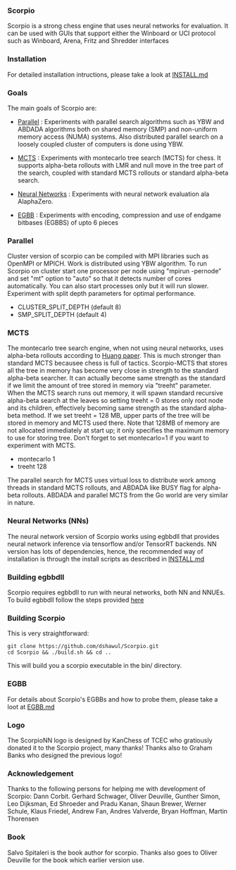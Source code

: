 <a name="scorpio"></a>
### Scorpio

Scorpio is a strong chess engine that uses neural networks for evaluation. It can be used 
with GUIs that support either the Winboard or UCI protocol such as Winboard, Arena, Fritz and Shredder interfaces

<a name="install"></a>
### Installation

For detailed installation intructions, please take a look at [INSTALL.md](https://github.com/dshawul/Scorpio/blob/master/INSTALL.md)

<a name="goals"></a>
### Goals

The main goals of Scorpio are:

  * [Parallel](#parallel) : Experiments with parallel search algorithms such as YBW and ABDADA 
    algorithms both on shared memory (SMP) and non-uniform memory access (NUMA) systems. 
    Also distributed parallel search on a loosely coupled cluster of computers is done using YBW.

  * [MCTS](#mcts) : Experiments with montecarlo tree search (MCTS) for chess. It supports alpha-beta
    rollouts with LMR and null move in the tree part of the search, coupled with
    standard MCTS rollouts or standard alpha-beta search.

  * [Neural Networks](#nns) : Experiments with neural network evaluation ala AlaphaZero.

  * [EGBB](#egbb) : Experiments with encoding, compression and use of endgame bitbases (EGBBS) of upto 6 pieces
      
<a name="parallel"></a>
### Parallel

Cluster version of scorpio can be compiled with MPI libraries such as OpenMPI or MPICH. Work is distributed using YBW algorithm. To run Scorpio on
cluster start one processor per node using "mpirun -pernode" and set "mt" option to "auto" so that it detects number of cores automatically.
You can also start processes only but it will run slower. Experiment with split depth parameters for optimal performance.
   * CLUSTER\_SPLIT\_DEPTH (default 8)
   * SMP\_SPLIT\_DEPTH (default 4)    

<a name="mcts"></a>
### MCTS

The montecarlo tree search engine, when not using neural networks, uses alpha-beta rollouts according to 
[Huang paper](https://www.microsoft.com/en-us/research/wp-content/uploads/2014/11/huang_rollout.pdf).
This is much stronger than standard MCTS becausee chess is full of tactics. Scorpio-MCTS that
stores all the tree in memory has become very close in strength to the standard alpha-beta searcher.
It can actually become same strength as the standard if we limit the amount of tree stored in memory via "treeht" parameter.
When the MCTS search runs out memory, it will spawn standard recursive alpha-beta search at the leaves
so setting treeht = 0 stores only root node and its children, effectively becoming same strength
as the standard alpha-beta method. If we set treeht = 128 MB, upper parts of the tree will be stored
in memory and MCTS used there. Note that 128MB of memory are not allocated immediately at start up;
it only specifies the maximum memory to use for storing tree. Don't forget to set montecarlo=1
if you want to experiment with MCTS.

   * montecarlo 1
   * treeht     128

The parallel search for MCTS uses virtual loss to distribute work among threads in standard MCTS rollouts,
and ABDADA like BUSY flag for alpha-beta rollouts. ABDADA and parallel MCTS from the Go world are very similar
in nature.

<a name="nns"></a>
### Neural Networks (NNs)

The neural network version of Scorpio works using egbbdll that provides neural network inference via tensorflow and/or TensorRT backends.
NN version has lots of dependencies, hence, the recommended way of installation is through the install
scripts as described in [INSTALL.md](https://github.com/dshawul/Scorpio/blob/master/INSTALL.md)

### Building egbbdll

Scorpio requires egbbdll to run with neural networks, both NN and NNUEs.
To build egbbdll follow the steps provided [here](https://github.com/dshawul/egbbdll)

### Building Scorpio

This is very straightforward:

    git clone https://github.com/dshawul/Scorpio.git
    cd Scorpio && ./build.sh && cd ..

This will build you a scorpio executable in the bin/ directory.

<a name="egbb"></a>
### EGBB

For details about Scorpio's EGBBs and how to probe them, please take a loot at [EGBB.md](https://github.com/dshawul/Scorpio/blob/master/EGBB.md)

### Logo
The ScorpioNN logo is designed by KanChess of TCEC who gratiously donated it to 
the Scorpio project, many thanks!
Thanks also to Graham Banks who designed the previous logo!

<a name="ackn"></a>
### Acknowledgement

Thanks to the following persons for helping me with development
of Scorpio: Dann Corbit. Gerhard Schwager, Oliver Deuville, Gunther Simon,
Leo Dijksman, Ed Shroeder and Pradu Kanan, Shaun Brewer, Werner Schule,
Klaus Friedel, Andrew Fan, Andres Valverde, Bryan Hoffman, Martin Thorensen

<a name="book"></a>
### Book

Salvo Spitaleri is the book author for scorpio. 
Thanks also goes to Oliver Deuville for the book which
earlier version use.
